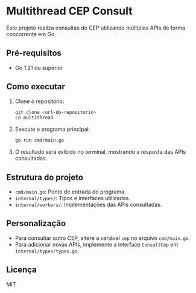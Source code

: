# Multithread CEP Consult

Este projeto realiza consultas de CEP utilizando múltiplas APIs de forma concorrente em Go.

## Pré-requisitos
- Go 1.21 ou superior

## Como executar

1. Clone o repositório:
   ```sh
   git clone <url-do-repositorio>
   cd multithread
   ```

2. Execute o programa principal:
   ```sh
   go run cmd/main.go
   ```

3. O resultado será exibido no terminal, mostrando a resposta das APIs consultadas.

## Estrutura do projeto
- `cmd/main.go`: Ponto de entrada do programa.
- `internal/types/`: Tipos e interfaces utilizadas.
- `internal/workers/`: Implementações das APIs consultadas.

## Personalização
- Para consultar outro CEP, altere a variável `cep` no arquivo `cmd/main.go`.
- Para adicionar novas APIs, implemente a interface `ConsultCep` em `internal/types/types.go`.

## Licença
MIT
